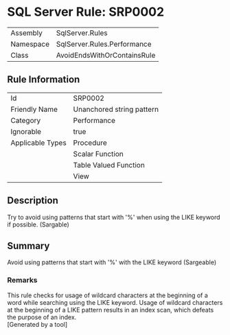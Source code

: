 # SQL Server Rule: SRP0002
  
|    |    |
|----|----|
| Assembly | SqlServer.Rules |
| Namespace | SqlServer.Rules.Performance |
| Class | AvoidEndsWithOrContainsRule |
  
## Rule Information
  
|    |    |
|----|----|
| Id | SRP0002 |
| Friendly Name | Unanchored string pattern |
| Category | Performance |
| Ignorable | true |
| Applicable Types | Procedure  |
|   | Scalar Function |
|   | Table Valued Function |
|   | View |
  
## Description
  
Try to avoid using patterns that start with '%' when using the LIKE keyword if possible.  (Sargable)
  
## Summary
  
Avoid using patterns that start with '%' with the LIKE keyword  (Sargeable)
  
### Remarks
  
This rule checks for usage of wildcard characters at the beginning of a word while searching
using the LIKE keyword. Usage of wildcard characters at the beginning of a LIKE pattern
results in an index scan, which defeats the purpose of an index.  
[Generated by a tool]
